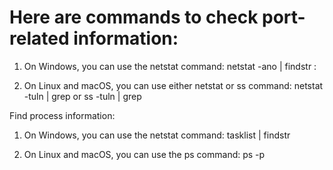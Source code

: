 # Here are commands to check port-related information:

1. On Windows, you can use the netstat command:
netstat -ano | findstr :<port>

2. On Linux and macOS, you can use either netstat or ss command:
netstat -tuln | grep <port> or ss -tuln | grep <port>

Find process information:
1. On Windows, you can use the netstat command:
tasklist | findstr <PID>

2. On Linux and macOS, you can use the ps command:
ps -p <PID>





